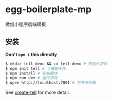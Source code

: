 # egg-boilerplate-mp

微信小程序后端模板

## 安装

**Don't `npm i` this directly**

```bash
$ mkdir tell-demo && cd tell-demo # 初始化项目
$ npm init tell # 下载脚手架
$ npm install # 安装模块
$ npm run dev # 运行项目
$ open http://localhost:7001 # 打开浏览器
```

See [create-tell](https://github.com/unclexiao/create-tell) for more detail.
